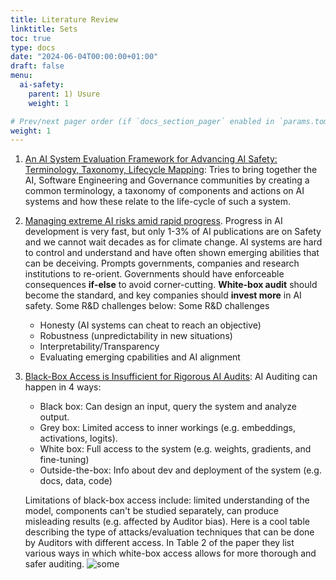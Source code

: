```yaml
---
title: Literature Review
linktitle: Sets
toc: true
type: docs
date: "2024-06-04T00:00:00+01:00"
draft: false
menu:
  ai-safety:
    parent: 1) Usure
    weight: 1

# Prev/next pager order (if `docs_section_pager` enabled in `params.toml`)
weight: 1
---
```


1. [An AI System Evaluation Framework for Advancing AI Safety:
Terminology, Taxonomy, Lifecycle Mapping](https://arxiv.org/abs/2404.05388): Tries to bring together the AI, Software Engineering and Governance communities by creating a common terminology, a taxonomy of components and actions on AI systems and how these relate to the life-cycle of such a system.
2. [Managing extreme AI risks amid rapid progress](https://arxiv.org/abs/2310.17688). Progress in AI development is very fast, but only 1-3% of AI publications are on Safety and we cannot wait decades as for climate change. AI systems are hard to control and understand and have often shown emerging abilities that can be deceiving. Prompts governments, companies and research institutions to re-orient. Governments should have enforceable consequences **if-else** to avoid corner-cutting. **White-box audit** should become the standard, and key companies should **invest more** in AI safety. Some R&D challenges below:
Some R&D challenges
   - Honesty (AI systems can cheat to reach an objective)
   - Robustness (unpredictability in new situations)
   - Interpretability/Transparency
   - Evaluating emerging cpabilities and AI alignment
   
3. [Black-Box Access is Insufficient for Rigorous AI Audits](https://arxiv.org/abs/2401.14446): AI Auditing can happen in 4 ways:
    - Black box: Can design an input, query the system and analyze output.
    - Grey box: Limited access to inner workings (e.g. embeddings, activations, logits). 
    - White box: Full access to the system (e.g. weights, gradients, and fine-tuning)
    - Outside-the-box: Info about dev and deployment of the system (e.g. docs, data, code)
    
    Limitations of black-box access include: limited understanding of the model, components can't be studied separately, can produce misleading results (e.g. affected by Auditor bias). Here is a cool table describing the type of attacks/evaluation techniques that can be done by Auditors with different access. In Table 2 of the paper they list various ways in which white-box access allows for more thorough and safer auditing.
    ![some](/table_audit.png)
  
